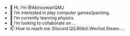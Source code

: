 - 👋 Hi, I’m @AkinoowariQMJ
- 👀 I’m interested in play computer games/painting.
- 🌱 I’m currently learning physics.
- 💞️ I’m looking to collaborate on ...
- 📫 How to reach me :Discord.QQ.Bilibili.Wechat.Steam.....

<!---
AkinoowariQMJ/AkinoowariQMJ is a ✨ special ✨ repository because its `README.md` (this file) appears on your GitHub profile.
You can click the Preview link to take a look at your changes.
--->
